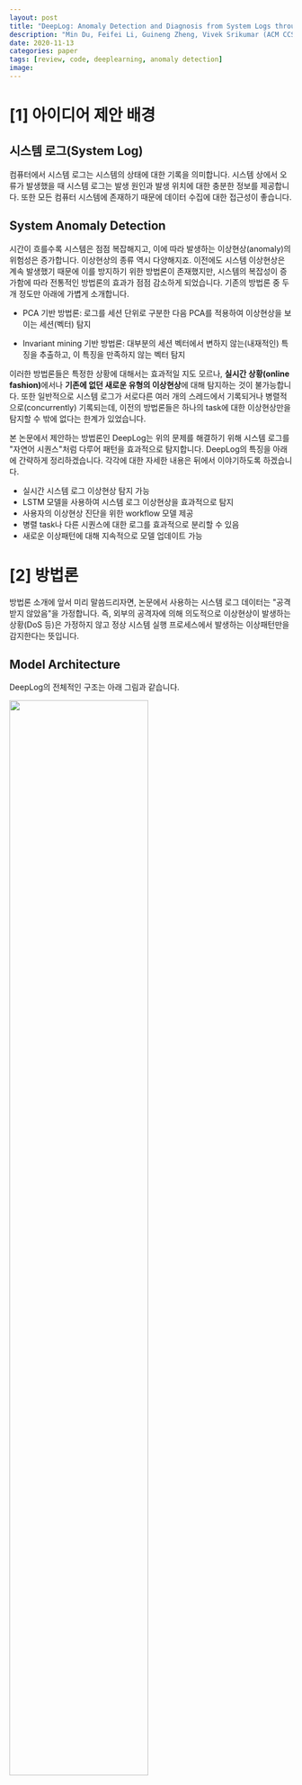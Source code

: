 ```yaml
---
layout: post
title: "DeepLog: Anomaly Detection and Diagnosis from System Logs through Deep Learning"
description: "Min Du, Feifei Li, Guineng Zheng, Vivek Srikumar (ACM CCS 2017)"
date: 2020-11-13
categories: paper
tags: [review, code, deeplearning, anomaly detection]
image: 
---
```


# [1] 아이디어 제안 배경

## 시스템 로그(System Log)

컴퓨터에서 시스템 로그는 시스템의 상태에 대한 기록을 의미합니다. 시스템 상에서 오류가 발생했을 때 시스템 로그는 발생 원인과 발생 위치에 대한 충분한 정보를 제공합니다. 또한 모든 컴퓨터 시스템에 존재하기 때문에 데이터 수집에 대한 접근성이 좋습니다.


## System Anomaly Detection

시간이 흐를수록 시스템은 점점 복잡해지고, 이에 따라 발생하는 이상현상(anomaly)의 위험성은 증가합니다. 이상현상의 종류 역시 다양해지죠. 이전에도 시스템 이상현상은 계속 발생했기 때문에 이를 방지하기 위한 방법론이 존재했지만, 시스템의 복잡성이 증가함에 따라 전통적인 방법론의 효과가 점점 감소하게 되었습니다. 기존의 방법론 중 두 개 정도만 아래에 가볍게 소개합니다.

- PCA 기반 방법론: 로그를 세션 단위로 구분한 다음 PCA를 적용하여 이상현상을 보이는 세션(벡터) 탐지

- Invariant mining 기반 방법론: 대부분의 세션 벡터에서 변하지 않는(내재적인) 특징을 추출하고, 이 특징을 만족하지 않는 벡터 탐지

  
이러한 방법론들은 특정한 상황에 대해서는 효과적일 지도 모르나, <b>실시간 상황(online fashion)</b>에서나 <b>기존에 없던 새로운 유형의 이상현상</b>에 대해 탐지하는 것이 불가능합니다. 또한 일반적으로 시스템 로그가 서로다른 여러 개의 스레드에서 기록되거나 병렬적으로(concurrently) 기록되는데, 이전의 방법론들은 하나의 task에 대한 이상현상만을 탐지할 수 밖에 없다는 한계가 있었습니다.


본 논문에서 제안하는 방법론인 DeepLog는 위의 문제를 해결하기 위해 시스템 로그를 "자연어 시퀀스"처럼 다루어 패턴을 효과적으로 탐지합니다. DeepLog의 특징을 아래에 간략하게 정리하겠습니다. 각각에 대한 자세한 내용은 뒤에서 이야기하도록 하겠습니다.

- 실시간 시스템 로그 이상현상 탐지 가능
- LSTM 모델을 사용하여 시스템 로그 이상현상을 효과적으로 탐지
- 사용자의 이상현상 진단을 위한 workflow 모델 제공
- 병렬 task나 다른 시퀀스에 대한 로그를 효과적으로 분리할 수 있음
- 새로운 이상패턴에 대해 지속적으로 모델 업데이트 가능


# [2] 방법론
방법론 소개에 앞서 미리 말씀드리자면, 논문에서 사용하는 시스템 로그 데이터는 "공격받지 않았음"을 가정합니다. 즉, 외부의 공격자에 의해 의도적으로 이상현상이 발생하는 상황(DoS 등)은 가정하지 않고 정상 시스템 실행 프로세스에서 발생하는 이상패턴만을 감지한다는 뜻입니다.

## Model Architecture
DeepLog의 전체적인 구조는 아래 그림과 같습니다.

<img src="/assets/figures/log_model.png" width="70%">

위 모델은 크게 세 가지로 구분할 수 있습니다.
1. Log key anomaly detection 모델
2. Parameter value anomaly detection 모델
3. Workflow 모델(탐지된 이상치를 진단하는 목적)

각각에 대해 아래에서 설명하도록 하겠습니다.


## 데이터 전처리: Log Parsing
그 전에 먼저 사용하는 데이터에 대해 알 필요가 있습니다. 시스템 로그 데이터는 엄격한 문법(구조)을 지닌 데이터입니다. 이 로그를 log entry라고 칭하며, 이를 log key와 parameter value로 분리해야 합니다. 

```python 
# 시스템 로그 예시 (log entry)
print(f"{service_name} 서비스를 {num_port}번 포트에서 실행하였습니다.")
```

위의 시스템 로그 예시에서 log key는 ```* 서비스를 *번 포트에서 실행하였습니다.``` 입니다. 시스템 로그 메시지의 종류라고 이해하시면 될 것 같습니다. 그리고 ```service_name```과 ```num_port```를 parameter value라고 합니다. Log key에 적용될 수 있는 세부 값인 셈입니다. 따라서 하나의 log key에는 다양한 parameter value가 존재하고, 시스템 실행 상황에 따라 다른 value가 출력될 수 있는 것입니다. 논문에서 든 예시를 아래의 표로 첨부합니다.

<img src="/assets/figures/log_entry.png" width="70%">


DeepLog의 또다른 장점으로는 기존의 방법론이 log key 위주로만 이상치 탐지를 진행했던 것과 다르게 time stamp와 parameter value까지 고려하여 좋은 성능을 낸다는 것입니다. 

## Training Stage
DeepLog는 다음과 같은 학습 단계를 거칩니다. 기본적으로 정상 프로세스의 로그 데이터로 학습하고, 로그를 key와 parameter value 벡터로 변환합니다.

### ① Log Key Anomaly Detection 모델 학습
시스템 로그에서 parsing된 log key 시퀀스는 특정 시스템이 실행되는 과정에 대한 정보를 담고 있습니다. 이 단계에서는 고유한 log key를 각각의 클래스로 설정하여 언어 모델을 구축합니다. 다시 말하면, ${h }$시점 이전부터 현재 시점까지의 로그 시퀀스가 주어졌을 때, 다음에 등장할 log key를 예측하는 multi-class classifier를 학습시키는 것입니다. 학습 단계에서는 ${ h}$를 3으로 설정하였다고 합니다. 모델은 LSTM을 사용하였고, LSTM 모델의 효용을 증명하기 위해 비교군으로 삼은 모델은 N-gram 기반의 모델입니다. 



### ② Parameter Value Anomaly Detection 모델 학습

모델이 log key를 정상으로 예측하여도, parameter value에 따라 이상치가 되는 경우가 존재합니다. 따라서 위에서는 log key에 대해서만 이상현상을 탐지했다면, 각 log key 내에 존재하는 parameter value에 대해서도 이상현상을 탐지할 필요가 있는 것입니다.


단순한 방법으로는 모든 parameter value 시퀀스를 하나의 matrix로 표현하여 이상한 값을 찾아내는 것입니다.

<img src="/assets/figures/log_entry.png" width="70%">


이전에 보여드렸던 표를 다시 가져왔습니다. 표에 나타난 log key는 총 3개이고 각 2개, 2개, 1개의 parameter value를 갖고 있습니다. 그렇다면 matrix의 첫 번째 행은 ${t_1 }$ 시점의 parameter value를 갖고 있는 형태로 나타낼 수 있습니다. 다만 각 log key마다 갖고 있는 parameter value의 개수가 다르기 때문에 정리하면 아래와 같은 형태로 표현됩니다.

```python
# parameter value matrix
[
    [t_1 - t_0, file1Id,      None,  None,      None],
    [     None,    None, t_2 - t_1,  0.61,      None],
    [     None,    None,      None,  None, t_3 - t_2],
    ...
]
```

그러나 위의 방법은 matrix가 매우 sparse하게 형성되며 실시간 탐지를 위해서도 효율적인 방법이 아닙니다. 따라서 DeepLog에서는 parameter value sequence를 <b>시계열 데이터</b>로 간주하여 문제를 해결합니다. 간단한 예를 들자면 ${ k_2 }$는 시간에 따라 parameter의 값이 변하기 때문에 이를 시계열 데이터로 이용할 수 있습니다. 시계열 예측에도 역시 LSTM을 사용하여 일정 MSE를 초과하는 값을 이상현상으로 간주합니다.

### ③ Online Update

모델의 지속적인 업데이트를 위해 중요한 것은 기존 모델이 정확하게 예측하지 못하는 새로운 유형의 이상현상을 새로 학습할 수 있어야 한다는 점입니다. 아래와 같은 잘못된 예측 상황이 존재할 수 있습니다.

- 모델은 다음에 정상 데이터가 등장할 것이라 예측했지만, 이상치가 등장한 경우 (False Positive로 정의)

이 경우에 대해 모델은 해당 패턴을 추가적으로 학습하게 되며, 유사한 상황이 다시 등장한다면 이상치가 발생했던 상황을 감안하여 확률적인 예측을 할 수 있습니다.


## Detection Stage

입력값은 먼저 log key에 대한 anomaly detection이 수행됩니다. 입력값의 형태는 학습 단계와 동일하며 다음에 등장할 log key(여러 개가 존재할 수 있음)가 정상 데이터인지 이상 데이터인지를 예측합니다. 


조금 더 구체적으로 설명하자면 다음과 같습니다. ${ t}$시점에 등장하는 log key와 모델이 ${t }$시점에 등장할 것으로 기대하는 ${g }$개의 후보(높은 확률 순)를 비교합니다. ${ t}$시점의 log key가 ${ g}$개의 후보 중에 존재한다면 해당 log key는 정상으로 분류됩니다.


이후 log key 기준에서 정상으로 예측된 데이터는 parameter value anomaly detection을 한 번 더 진행합니다(log key에서 이상치로 탐지되면 그것은 바로 이상치라고 간주합니다). 여기서 이상치로 판단되는 값은 log key에서는 정상이나 parameter value가 이상치라고 예측되는 값입니다. 이 두 가지 anomaly detection 모델을 모두 통과해야만 정상 데이터라고 할 수 있습니다. 어느 단계에서라도 이상치로 판단되는 경우에는 학습된 workflow model의 도움을 받아, 사용자가 어떤 상황에서 이상현상이 발생하였는지를 파악할 수 있습니다.


## Workflow Model 구축

시스템 로그는 어떠한 업무를 수행하는 데 사용되는 함수를 순서대로 보여줍니다. 따라서 이상현상이 발생한 경로를 파악하는 데 효과적이라는 이유로 특정 업무에 대한 실행 경로를 파악하는 workflow model을 구축하는 것은 중요합니다. 그러나 많은 이전의 방법론에서는 여러 업무에 대한 workflow를 효과적으로 구축하지 못하는 한계가 있었습니다.


실제로 시스템 로그는 우리가 기대하는 것처럼 업무 별로 깔끔하게 구분되어 나타나지 않습니다. 서로 다른 업무에서 동일한 log key가 등장하는 경우도 있고, 하나의 업무에서 병렬적으로 스레드를 처리하는 경우도 있기 때문입니다. 따라서 로그 파일 내 존재하는 여러 업무 별로 log entry를 구분하는 것은 중요한 이슈입니다.


논문에서 소개한 log entry 구분 방법에 대해 아래에 가볍게만 설명하도록 하겠습니다. 논문에 예시를 들어 잘 설명하기 때문에 궁금하신 분들은 참고하시면 되겠습니다.

- DeepLog를 이용한 log entry 분리 <br>
다음에 등장하는 시스템 로그를 예측하기 위해서는 이전 시점의 로그를 참조해야 합니다. 다만 참조하는 시점이 짧을수록 어떠한 context인지 파악하기 어렵기 때문에 참조하는 시점을 길게 조정함으로써 이를 판단합니다. 또한 여러 업무가 진행되는지, 아니면 하나의 업무 내에서 병렬적으로 프로세스가 진행되는지를 구분하기 위해서 발생하는 로그의 진행 양상을 파악합니다.

- Density-based clustering을 이용한 분리 <br>
하나의 업무에서 등장하는 여러 log key는 함께 등장하는 빈도가 높을 것입니다. 같은 논리로 서로다른 업무에서 각각 등장하는 log key들은 함께 등장할 확률이 적을 것입니다. 이를 기반으로 co-occurance matrix를 만들어서 함께 발생할 확률이 적은(거리가 먼) log key들을 분리하는 방법입니다.



# [3] 코드

DeepLog 모델의 코드는 [이 곳](https://github.com/wuyifan18/DeepLog)을 많이 참조하였습니다. 또한 전체 pipeline이 아닌, log anomaly detection 모델만을 이용하여 HDFS 로그 데이터에 대한 이상치 탐지를 수행해보았음을 미리 밝힙니다. 설치가 필요한 라이브러리는 ```pytorch-lightning==1.0.5``` 입니다.

## 1. Import libraries
```python
import os
import sys
import time

import torch
import torch.nn as nn
import torch.optim as optim
import pytorch_lightning as pl

from tqdm import tqdm
from torch.utils.data import TensorDataset, DataLoader
from pytorch_lightning.callbacks import EarlyStopping, ModelCheckpoint
from pytorch_lightning.loggers import TensorBoardLogger
```

## 2. Set hyperparameters
```python
class Hyperparameters:
    """ Hyperparameters for DeepLog """

    seed = 711

    gpus = 1
    epoch = 200
    batch_size = 2048
    lr = 0.001

    input_size = 1
    num_classes = 28
    num_layers = 2
    hidden_size = 64
    window_size = 10

    # for prediction
    num_candidates = 9
```

## 3. Log key anomaly detection model
일정 시점 간격의 로그 시퀀스를 LSTM 모델에 적용하는 모델입니다. 손실함수는 CrossEntropy를 사용합니다.

```python
class DeepLog(pl.LightningModule):
    """Log Anomaly Detection Model

    :param input_size: input data size
    :param hidden_size: lstm hidden size
    :param window_size: past information to help predict the next log key
    :param num_layers: number of lstm layer
    :param num_classes: number of log keys

    :param lr: learning rate
    """

    def __init__(
        self,
        input_size: int,
        hidden_size: int,
        window_size: int,
        num_layers: int,
        num_classes: int,
        lr: float,
    ):
        super(DeepLog, self).__init__()
        self.save_hyperparameters()

        self.lstm = nn.LSTM(input_size, hidden_size, num_layers, batch_first=True)
        self.fc = nn.Linear(hidden_size, num_classes)

        self.criterion = nn.CrossEntropyLoss()

    def forward(self, x):
        h0 = torch.zeros(
            self.hparams.num_layers, x.size(0), self.hparams.hidden_size
        ).to(self.device)
        c0 = torch.zeros(
            self.hparams.num_layers, x.size(0), self.hparams.hidden_size
        ).to(self.device)
        out, _ = self.lstm(x, (h0, c0))
        out = self.fc(out[:, -1, :])
        return out

    def configure_optimizers(self):
        return optim.Adam(self.parameters(), lr=self.hparams.lr)

    def training_step(self, batch, batch_idx):
        seq, label = batch
        seq = (
            seq.clone()
            .detach()
            .view(-1, self.hparams.window_size, self.hparams.input_size)
            .to(self.device)
        )

        output = self(seq)
        loss = self.criterion(output, label)
        return {"loss": loss}

    def training_epoch_end(self, outputs):
        train_loss_mean = torch.stack([x["loss"] for x in outputs]).mean()
        self.log("trn_loss", train_loss_mean)
```

## 4. Train model
로그 시퀀스 데이터를 구성하는 함수를 사용하여 DataLoader를 선언하고, 학습을 시작합니다.

```python
def generate(name, window_size, num_classes):
    """ Structure

    root/
      └── data/
          ├── hdfs_train
          ├── hdfs_test_abnormal
          └── hdfs_test_normal
      └── your_code.ipynb
    """
    num_sessions = 0
    inputs = []
    outputs = []
    with open("data/" + name, "r") as f:
        for line in f.readlines():
            num_sessions += 1
            line = tuple(map(lambda n: n - 1, map(int, line.strip().split())))
            for i in range(len(line) - window_size):
                inputs.append(line[i : i + window_size])
                outputs.append(line[i + window_size])
    print("Number of sessions({}): {}".format(name, num_classes))
    print("Number of seqs({}): {}".format(name, len(inputs)))
    dataset = TensorDataset(
        torch.tensor(inputs, dtype=torch.float), torch.tensor(outputs)
    )
    return dataset

# Load hyperparameters
hparams = Hyperparameters()

# Fix seed for reproducibility
pl.seed_everything(hparams.seed)

# Set dataset and dataloader
train_dset = generate("hdfs_train", hparams.window_size, hparams.num_classes)
train_loader = DataLoader(
    train_dset, batch_size=hparams.batch_size, shuffle=True, pin_memory=True
)

# Set model
model = DeepLog(
    input_size=hparams.input_size,
    hidden_size=hparams.hidden_size,
    window_size=hparams.window_size,
    num_layers=hparams.num_layers,
    num_classes=hparams.num_classes,
    lr=hparams.lr,
)

# Set training config
early_stopping = EarlyStopping(
    monitor="trn_loss", patience=3, strict=False, verbose=True, mode="min"
)
logger = TensorBoardLogger("logs", name="deeplog")
checkpoint_callback = ModelCheckpoint(
    monitor="trn_loss",
    dirpath="deeplog/",
    filename="checkpoint-{epoch:02d}-{trn_loss:.2f}",
    save_top_k=3,
    mode="min",
)

# Set trainer
trainer = pl.Trainer(
    gpus=hparams.gpus,
    deterministic=True,
    logger=logger,
    callbacks=[early_stopping, checkpoint_callback],
    max_epochs=hparams.epoch,
)

# Train model
trainer.fit(model, train_loader)
```

저는 train loss에 대한 early stop 옵션을 추가하였고, 132에폭까지 수행 후 수렴하여 학습이 종료되었습니다.

<img src="/assets/figures/log_train.png" width="70%">


## 5. Predict anomalies
정상 데이터에 대한 testset과 이상 데이터가 포함된 testset에 대해 각각 loader를 구성하였습니다. 또한 False Positive, False Negative를 구하여 Precision/Recall/F1 Score를 출력하였습니다.


```python
def generate_pred(name, window_size):
    hdfs = set()
    # hdfs = [] # for using full dataset
    with open("data/" + name, "r") as f:
        for ln in f.readlines():
            ln = list(map(lambda n: n - 1, map(int, ln.strip().split())))
            ln = ln + [-1] * (window_size + 1 - len(ln))
            hdfs.add(tuple(ln))
            # hdfs.append(tuple(ln))
    print("Number of sessions({}): {}".format(name, len(hdfs)))
    return hdfs
    
device = DeepLog.device

bestmodel = DeepLog.load_from_checkpoint(checkpoint_callback.best_model_path)

print("model_path: {}".format(checkpoint_callback.best_model_path))
test_normal_loader = generate_pred("hdfs_test_normal", hparams.window_size)
test_abnormal_loader = generate_pred("hdfs_test_abnormal", hparams.window_size)

TP = 0
FP = 0

# Test the model
start_time = time.time()
with torch.no_grad():
    for line in tqdm(test_normal_loader):
        for i in range(len(line) - hparams.window_size):
            seq = line[i : i + hparams.window_size]
            label = line[i + hparams.window_size]
            seq = (
                torch.tensor(seq, dtype=torch.float).view(
                    -1, hparams.window_size, hparams.input_size
                )
            )
            label = torch.tensor(label).view(-1) 
            output = bestmodel(seq)
            predicted = torch.argsort(output, 1)[0][-hparams.num_candidates :]
            if label not in predicted:
                FP += 1
                break
                
with torch.no_grad():
    for line in tqdm(test_abnormal_loader):
        for i in range(len(line) - hparams.window_size):
            seq = line[i : i + hparams.window_size]
            label = line[i + hparams.window_size]
            seq = (
                torch.tensor(seq, dtype=torch.float).view(
                    -1, hparams.window_size, hparams.input_size
                )
            )
            label = torch.tensor(label).view(-1)
            output = bestmodel(seq)
            predicted = torch.argsort(output, 1)[0][-hparams.num_candidates :]
            if label not in predicted:
                TP += 1
                break
                
elapsed_time = time.time() - start_time
print("elapsed_time: {:.3f}s".format(elapsed_time))

# Compute precision, recall and F1-measure
FN = len(test_abnormal_loader) - TP
P = 100 * TP / (TP + FP)
R = 100 * TP / (TP + FN)
F1 = 2 * P * R / (P + R)
print(
    "false positive (FP): {}, false negative (FN): {}, Precision: {:.3f}%, Recall: {:.3f}%, F1-measure: {:.3f}%".format(
        FP, FN, P, R, F1
    )
)
print("Finished Predicting")
```

결과를 확인하면 아래와 같습니다. Parameter value anomaly detection 없이 Log key anomaly detection에 대해서만 수행한 성능도 준수하게 나오는 것을 확인할 수 있습니다.


<img src="/assets/figures/log_result.png" width="70%">



# [4] 마치며
시스템 로그에 대한 이상치탐지를 수행하면서 실제 사용자 레벨까지 고려한 점이 인상깊은 논문이었습니다. 단순히 LSTM을 새로 적용한 것 뿐만이 아닌 전체적인 파이프라인을 설계하는 과정이 쉽지 않았을 것이라 생각합니다. 다만 읽는 입장에서 논문의 목차 구성이 복잡하게 되어 있다는 느낌을 받았습니다. 자신의 아이디어를 효과적으로 전달하는 방법에 대해 한 번 더 고민을 하게 되는 시간이었습니다.


# [5] 참고자료
- [[Paper] DeepLog: Anomaly Detection and Diagnosis from System Logs through Deep Learning](https://www.cs.utah.edu/~lifeifei/papers/deeplog.pdf)
- [[Youtube] DeepLog: Anomaly Detection and Diagnosis from System Logs through Deep Learning](https://www.youtube.com/watch?v=At19CBGpbMI&t=236s)
- [[Code] DeepLog](https://github.com/wuyifan18/DeepLog)
